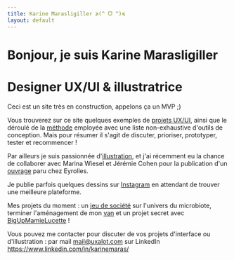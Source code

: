 ```yaml
---
title: Karine Marasligiller ≽(^ ᗜ ^)≼
layout: default
---
```


# Bonjour, je suis Karine Marasligiller
# Designer UX/UI & illustratrice
Ceci est un site très en construction, appelons ça un MVP ;)

Vous trouverez sur ce site quelques exemples de <a href="/UX-UI">projets UX/UI</a>, ainsi que le déroulé de la <a href="/methode">méthode</a> employée avec une liste non-exhaustive d'outils de conception. Mais pour résumer il s'agit de discuter, prioriser, prototyper, tester et recommencer !


Par ailleurs je suis passionnée d'<a href="/illustrations">illustration</a>, et j'ai récemment eu la chance de collaborer avec Marina Wiesel et Jérémie Cohen pour la publication d'un [ouvrage](https://www.eyrolles.com/Informatique/Livre/l-ux-design-en-pratique--9782212678840/) paru chez Eyrolles. 

Je publie parfois quelques dessins sur [Instagram](http://instagram.com/gedzok/) en attendant de trouver une meilleure plateforme. 

Mes projets du moment : un <a href="/illustrations/microbiota"> jeu de société</a> sur l'univers du microbiote, terminer l'aménagement de mon <a href="/craft/camion">van</a> et un projet secret avec [BigUpMamieLucette](https://www.instagram.com/stories/bigupmamielucette/) !

Vous pouvez me contacter pour discuter de vos projets d'interface ou d'illustration :
par mail <mail@uxalot.com>
sur LinkedIn <https://www.linkedin.com/in/karinemaras/>
